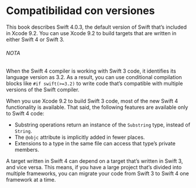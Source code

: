 # Compatibilidad con versiones

This book describes Swift 4.0.3, the default version of Swift that’s included in Xcode 9.2. You can use Xcode 9.2 to build targets that are written in either Swift 4 or Swift 3.

###### NOTA

When the Swift 4 compiler is working with Swift 3 code, it identifies its language version as 3.2. As a result, you can use conditional compilation blocks like `#if swift(>=3.2)` to write code that’s compatible with multiple versions of the Swift compiler.

When you use Xcode 9.2 to build Swift 3 code, most of the new Swift 4 functionality is available. That said, the following features are available only to Swift 4 code:

* Substring operations return an instance of the `Substring` type, instead of `String`.
* The `@objc` attribute is implicitly added in fewer places.
* Extensions to a type in the same file can access that type’s private members.

A target written in Swift 4 can depend on a target that’s written in Swift 3, and vice versa. This means, if you have a large project that’s divided into multiple frameworks, you can migrate your code from Swift 3 to Swift 4 one framework at a time.